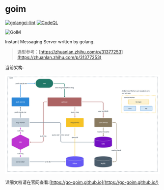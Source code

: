 # goim

[![golangci-lint](https://github.com/go-goim/goim/actions/workflows/golangci-lint.yml/badge.svg)](https://github.com/go-goim/goim/actions/workflows/golangci-lint.yml)
[![CodeQL](https://github.com/go-goim/goim/actions/workflows/codeql-analysis.yml/badge.svg)](https://github.com/go-goim/goim/actions/workflows/codeql-analysis.yml)

![GoIM](https://user-images.githubusercontent.com/21994267/171377813-c3a14372-243e-4f5b-bd2b-62ab62f58dd1.png)

Instant Messaging Server written by golang.

> 选型参考：[https://zhuanlan.zhihu.com/p/31377253](https://zhuanlan.zhihu.com/p/31377253)

当前架构:

![Architecture](./architecture.png)


详细文档请在官网查看:[https://go-goim.github.io](https://go-goim.github.io/)

